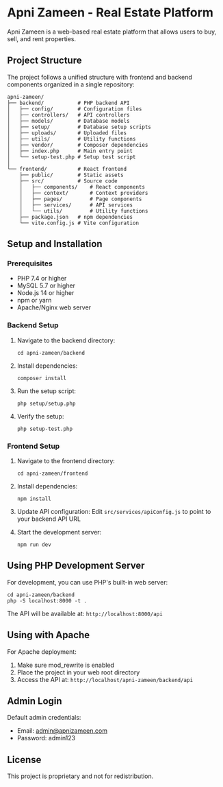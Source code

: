 # Apni Zameen - Real Estate Platform

Apni Zameen is a web-based real estate platform that allows users to buy, sell, and rent properties.

## Project Structure

The project follows a unified structure with frontend and backend components organized in a single repository:

```
apni-zameen/
├── backend/           # PHP backend API
│   ├── config/        # Configuration files
│   ├── controllers/   # API controllers
│   ├── models/        # Database models
│   ├── setup/         # Database setup scripts
│   ├── uploads/       # Uploaded files
│   ├── utils/         # Utility functions
│   ├── vendor/        # Composer dependencies
│   ├── index.php      # Main entry point
│   └── setup-test.php # Setup test script
│
└── frontend/          # React frontend
    ├── public/        # Static assets
    ├── src/           # Source code
    │   ├── components/    # React components
    │   ├── context/       # Context providers
    │   ├── pages/         # Page components
    │   ├── services/      # API services
    │   └── utils/         # Utility functions
    ├── package.json   # npm dependencies
    └── vite.config.js # Vite configuration
```

## Setup and Installation

### Prerequisites

- PHP 7.4 or higher
- MySQL 5.7 or higher
- Node.js 14 or higher
- npm or yarn
- Apache/Nginx web server

### Backend Setup

1. Navigate to the backend directory:
   ```
   cd apni-zameen/backend
   ```

2. Install dependencies:
   ```
   composer install
   ```

3. Run the setup script:
   ```
   php setup/setup.php
   ```

4. Verify the setup:
   ```
   php setup-test.php
   ```

### Frontend Setup

1. Navigate to the frontend directory:
   ```
   cd apni-zameen/frontend
   ```

2. Install dependencies:
   ```
   npm install
   ```

3. Update API configuration:
   Edit `src/services/apiConfig.js` to point to your backend API URL

4. Start the development server:
   ```
   npm run dev
   ```

## Using PHP Development Server

For development, you can use PHP's built-in web server:

```
cd apni-zameen/backend
php -S localhost:8000 -t .
```

The API will be available at: `http://localhost:8000/api`

## Using with Apache

For Apache deployment:

1. Make sure mod_rewrite is enabled
2. Place the project in your web root directory
3. Access the API at: `http://localhost/apni-zameen/backend/api`

## Admin Login

Default admin credentials:
- Email: admin@apnizameen.com
- Password: admin123

## License

This project is proprietary and not for redistribution. 